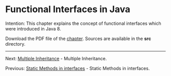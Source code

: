 # Functional Interfaces in Java

Intention: This chapter explains the concept of functional interfaces which were introduced in Java 8.

Download the PDF file of the [chapter](chapter_27.pdf). Sources are available in the <b>src</b> directory. 

<hr>

Next: [Multiple Inheritance](chapter_28.md "Multiple Inheritance") - Multiple Inheritance.

Previous: [Static Methods in interfaces](chapter_26.md "Static Methods in interfaces") -
Static Methods in interfaces.